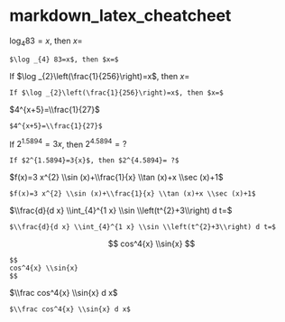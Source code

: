 # markdown_latex_cheatcheet



$\log _{4} 83=x$, then $x=$ 
```
$\log _{4} 83=x$, then $x=$ 
```


If $\log _{2}\left(\frac{1}{256}\right)=x$, then $x=$
```
If $\log _{2}\left(\frac{1}{256}\right)=x$, then $x=$
```

$4^{x+5}=\\frac{1}{27}$
```
$4^{x+5}=\\frac{1}{27}$
```

If $2^{1.5894}=3{x}$, then $2^{4.5894}= ?$
```
If $2^{1.5894}=3{x}$, then $2^{4.5894}= ?$
```

$f(x)=3 x^{2} \\sin (x)+\\frac{1}{x} \\tan (x)+x \\sec (x)+1$
```
$f(x)=3 x^{2} \\sin (x)+\\frac{1}{x} \\tan (x)+x \\sec (x)+1$
```


$\\frac{d}{d x} \\int_{4}^{1 x} \\sin \\left(t^{2}+3\\right) d t=$
```
$\\frac{d}{d x} \\int_{4}^{1 x} \\sin \\left(t^{2}+3\\right) d t=$
```

$$
cos^4{x} \\sin{x}
$$
```
$$
cos^4{x} \\sin{x}
$$ 
```

$\\frac cos^4{x} \\sin{x} d x$
```
$\\frac cos^4{x} \\sin{x} d x$
```
